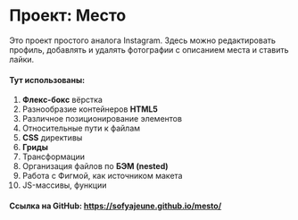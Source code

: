 # Проект: Место
Это проект простого аналога Instagram. Здесь можно редактировать профиль, добавлять и удалять фотографии с описанием места и ставить лайки.

#### Тут использованы:
1. **Флекс-бокс** вёрстка
2. Разнообразие контейнеров **HTML5**
3. Различное позиционирование элементов
4. Относительные пути к файлам
5. **CSS** директивы
6. **Гриды**
7. Трансформации
8. Организация файлов по **БЭМ (nested)**
9. Работа с Фигмой, как источником макета
10. JS-массивы, функции


#### Ссылка на GitHub: https://sofyajeune.github.io/mesto/